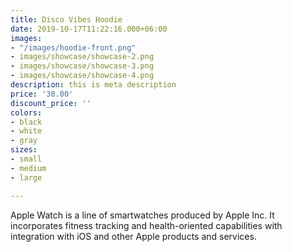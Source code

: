 ```yaml
---
title: Disco Vibes Hoodie
date: 2019-10-17T11:22:16.000+06:00
images:
- "/images/hoodie-front.png"
- images/showcase/showcase-2.png
- images/showcase/showcase-3.png
- images/showcase/showcase-4.png
description: this is meta description
price: '30.00'
discount_price: ''
colors:
- black
- white
- gray
sizes:
- small
- medium
- large

---
```

Apple Watch is a line of smartwatches produced by Apple Inc. It incorporates fitness tracking and health-oriented capabilities with integration with iOS and other Apple products and services.